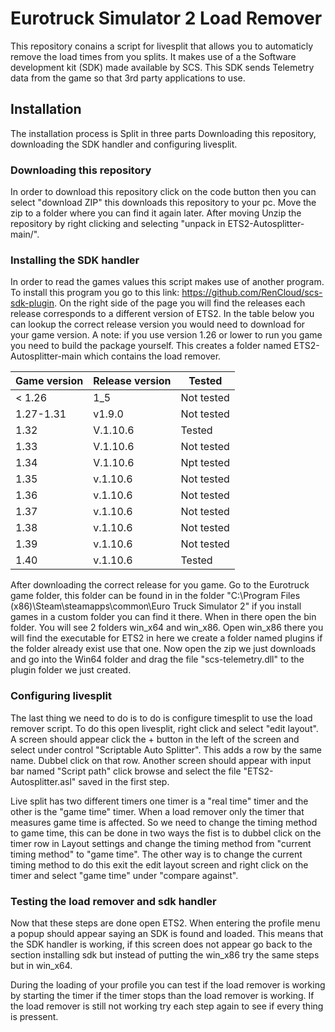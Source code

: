# Eurotruck Simulator 2 Load Remover

This repository conains a script for livesplit that allows you to automaticly remove the load times from you splits. It makes use of a the Software development kit (SDK) made available by SCS. This SDK sends Telemetry data from the game so that 3rd party applications to use.

## Installation
The installation process is Split in three parts Downloading this repository, downloading the SDK handler and configuring livesplit.

### Downloading this repository
In order to download this repository click on the code button then you can select "download ZIP" this downloads this repository to your pc. Move the zip to a folder where you can find it again later. After moving Unzip the repository by right clicking and selecting "unpack in ETS2-Autosplitter-main/".

### Installing the SDK handler

In order to read the games values this script makes use of another program. To install this program you go to this link: https://github.com/RenCloud/scs-sdk-plugin. On the right side of the page you will find the releases each release corresponds to a different version of ETS2. In the table below you can lookup the correct release version you would need to download for your game version. A note: if you use version 1.26 or lower to run you game you need to build the package yourself. This creates a folder named ETS2-Autosplitter-main which contains the load remover.

Game version | Release version| Tested
-------------|----------------|----------
< 1.26          |1_5                 |Not tested
1.27-1.31       |v1.9.0              |Not tested
1.32            |V.1.10.6            |Tested
1.33            |V.1.10.6            |Not tested
1.34            |V.1.10.6            |Npt tested
1.35            |v.1.10.6            |Not tested
1.36            |v.1.10.6            |Not tested
1.37            |v.1.10.6            |Not tested
1.38            |v.1.10.6            |Not tested
1.39            |v.1.10.6            |Not tested
1.40            |v.1.10.6            |Tested

After downloading the correct release for you game. Go to the Eurotruck game folder, this folder can be found in in the folder "C:\Program Files (x86)\Steam\steamapps\common\Euro Truck Simulator 2" if you install games in a custom folder you can find it there. When in there open the bin folder. You will see 2 folders win_x64 and win_x86. Open win_x86 there you will find the executable for ETS2 in here we create a folder named plugins if the folder already exist use that one. Now open the zip we just downloads and go into the Win64 folder and drag the file "scs-telemetry.dll" to the plugin folder we just created.

### Configuring livesplit

The last thing we need to do is to do is configure timesplit to use the load remover script. To do this open livesplit, right click and select "edit layout". A screen should appear click the + button in the left of the screen and select under control "Scriptable Auto Splitter". This adds a row by the same name. Dubbel click on that row. Another screen should appear with input bar named "Script path" click browse and select the file "ETS2-Autosplitter.asl" saved in the first step. 

Live split has two different timers one timer is a "real time" timer and the other is the "game time" timer. When a load remover only the timer that measures game time is affected. So we need to change the timing method to game time, this can be done in two ways the fist is to dubbel click on the timer row in Layout settings and change the timing method from "current timing method" to "game time". The other way is to change the current timing method to do this exit the edit layout screen and right click on the timer and select "game time" under "compare against".

### Testing the load remover and sdk handler

Now that these steps are done open ETS2. When entering the profile menu a popup should appear saying an SDK is found and loaded. This means that the SDK handler is working, if this screen does not appear go back to the section installing sdk but instead of putting the win_x86 try the same steps but in win_x64. 

During the loading of your profile you can test if the load remover is working by starting the timer if the timer stops than the load remover is working. If the load remover is still not working try each step again to see if every thing is pressent.
